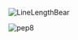 ![LineLengthBear](https://user-images.githubusercontent.com/15197846/61751380-23360600-ad76-11e9-9619-62c071deb932.gif)

![pep8](https://user-images.githubusercontent.com/15197846/61751437-4eb8f080-ad76-11e9-9e5f-3c21cde1000c.gif)
